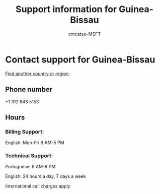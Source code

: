 ﻿---                                
title: Support information for Guinea-Bissau
author: cmcatee-MSFT
ms.author: cmcatee
manager: mnirkhe
audience: Admin
ms.topic: reference
ms.service: o365-administration
ms.collection: Adm_Support
localization_priority: Priority
description: Learn how to contact support for your country or region.
ROBOTS: NOINDEX, NOFOLLOW
---

# Contact support for Guinea-Bissau

[Find another country or region](../contact-support-for-business-products.md).

## Phone number
+1 312 843 5153

## Hours
### Billing Support:

English: Mon-Fri 9 AM-5 PM

### Technical Support:

Portuguese: 8 AM-9 PM

English: 24 hours a day, 7 days a week

International call charges apply